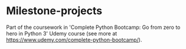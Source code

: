 # Milestone-projects

Part of the coursework in 'Complete Python Bootcamp: Go from zero to hero in Python 3' Udemy course (see more at https://www.udemy.com/complete-python-bootcamp/).
